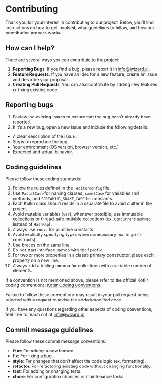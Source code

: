 # Contributing

Thank you for your interest in contributing to our project! Below, you’ll find instructions on how
to get involved, what guidelines to follow, and how our contribution process works.

## How can I help?

There are several ways you can contribute to the project:

1. **Reporting Bugs**: If you find a bug, please report it
   in [info@jwizard.pl](mailto:info@jwizard.pl).
2. **Feature Requests**: If you have an idea for a new feature, create an issue and describe your
   proposal.
3. **Creating Pull Requests**: You can also contribute by adding new features or fixing existing
   code.

## Reporting bugs

1. Review the existing issues to ensure that the bug hasn’t already been reported.
2. If it’s a new bug, open a new issue and include the following details:
  - A clear description of the issue.
  - Steps to reproduce the bug.
  - Your environment (OS version, browser version, etc.).
  - Expected and actual behavior.

## Coding guidelines

Please follow these coding standards:

1. Follow the rules defined in the `.editorconfig` file.
2. Use `PascalCase` for naming classes, `camelCase` for variables and methods, and
   `SCREAMING_SNAKE_CASE` for constants.
3. Each Kotlin class should reside in a separate file to avoid clutter in the project.
4. Avoid mutable variables (`var`); whenever possible, use immutable collections or thread-safe
   mutable collections (ex. `ConcurrentHashMap` instead of `HashMap`).
5. Always use `const` for primitive constants.
6. Avoid explicitly specifying types when unnecessary (ex. in `get()` constructs).
7. Use braces on the same line.
8. Do not start interface names with the *I* prefix.
9. For two or more properties in a class’s primary constructor, place each property on a new line.
10. Always add a trailing comma for collections with a variable number of elements.

If a convention is not mentioned above, please refer to the official Kotlin coding
conventions: [Kotlin Coding Conventions](https://kotlinlang.org/docs/coding-conventions.html).

Failure to follow these conventions may result in your pull request being rejected with a request to
revise the added/modified code.

If you have any questions regarding other aspects of coding conventions, feel free to reach out
at [info@jwizard.pl](mailto:info@jwizard.pl).

## Commit message guidelines

Please follow these commit message conventions:

- **feat**: For adding a new feature.
- **fix**: For fixing a bug.
- **style**: For changes that don’t affect the code logic (ex. formatting).
- **refactor**: For refactoring existing code without changing functionality.
- **test**: For adding or changing tests.
- **chore**: For configuration changes or maintenance tasks.
